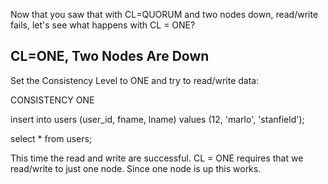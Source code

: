 Now that you saw that with CL=QUORUM and two nodes down, read/write fails, let's see what happens with CL = ONE? 

## CL=ONE, Two Nodes Are Down

Set the Consistency Level to ONE and try to read/write data:

CONSISTENCY ONE 

insert into users (user_id, fname, lname) values (12, 'marlo', 'stanfield');   

select * from users; 

This time the read and write are successful. CL = ONE requires that we read/write to just one node. Since one node is up this works. 


